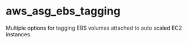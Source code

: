 # aws_asg_ebs_tagging
Multiple options for tagging EBS volumes attached to auto scaled EC2 instances.
